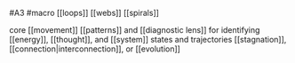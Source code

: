 #A3 #macro 
[[loops]] [[webs]] [[spirals]] 

core [[movement]] [[patterns]] and [[diagnostic lens]] for identifying [[energy]], [[thought]], and [[system]] states and trajectories
[[stagnation]], [[connection|interconnection]], or [[evolution]]

